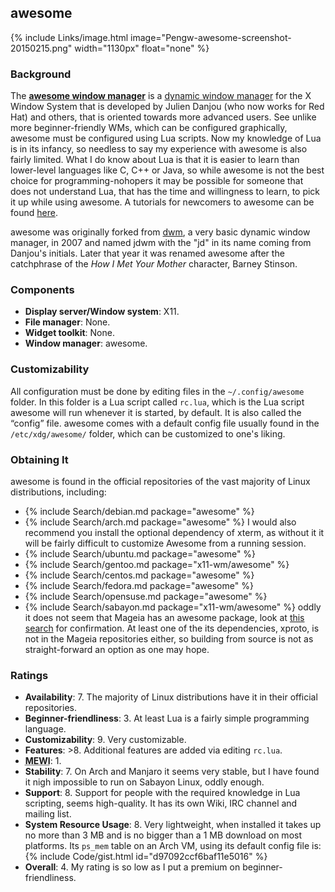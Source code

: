 ## awesome
{% include Links/image.html image="Pengw-awesome-screenshot-20150215.png" width="1130px" float="none" %}

### Background
The [**awesome window manager**](http://awesome.naquadah.org/) is a [dynamic window manager](https://en.wikipedia.org/wiki/Dynamic_window_manager) for the X Window System that is developed by Julien Danjou (who now works for Red Hat) and others, that is oriented towards more advanced users. See unlike more beginner-friendly WMs, which can be configured graphically, awesome must be configured using Lua scripts. Now my knowledge of Lua is in its infancy, so needless to say my experience with awesome is also fairly limited. What I do know about Lua is that it is easier to learn than lower-level languages like C, C++ or Java, so while awesome is not the best choice for programming-nohopers it may be possible for someone that does not understand Lua, that has the time and willingness to learn, to pick it up while using awesome. A tutorials for newcomers to awesome can be found [here](http://awesome.naquadah.org/wiki/My_first_awesome).

awesome was originally forked from [dwm](https://en.wikipedia.org/wiki/Dwm), a very basic dynamic window manager, in 2007 and named jdwm with the "jd" in its name coming from Danjou's initials. Later that year it was renamed awesome after the catchphrase of the *How I Met Your Mother* character, Barney Stinson.

### Components
* **Display server/Window system**: X11.
* **File manager**: None.
* **Widget toolkit**: None. 
* **Window manager**: awesome.

### Customizability
All configuration must be done by editing files in the `~/.config/awesome` folder. In this folder is a Lua script called `rc.lua`, which is the Lua script awesome will run whenever it is started, by default. It is also called the &ldquo;config&rdquo; file. awesome comes with a default config file usually found in the `/etc/xdg/awesome/` folder, which can be customized to one's liking.

### Obtaining It
awesome is found in the official repositories of the vast majority of Linux distributions, including:
* {% include Search/debian.md package="awesome" %}
* {% include Search/arch.md package="awesome" %} I would also recommend you install the optional dependency of xterm, as without it it will be fairly difficult to customize Awesome from a running session.
* {% include Search/ubuntu.md package="awesome" %}
* {% include Search/gentoo.md package="x11-wm/awesome" %}
* {% include Search/centos.md package="awesome" %}
* {% include Search/fedora.md package="awesome" %}
* {% include Search/opensuse.md package="awesome" %}
* {% include Search/sabayon.md package="x11-wm/awesome" %}
oddly it does not seem that Mageia has an awesome package, look at [this search](http://madb.mageia.org/package/list/t_search/awesome) for confirmation. At least one of the its dependencies, xproto, is not in the Mageia repositories either, so building from source is not as straight-forward an option as one may hope.

### Ratings
* **Availability**: 7. The majority of Linux distributions have it in their official repositories.
* **Beginner-friendliness**: 3. At least Lua is a fairly simple programming language.
* **Customizability**: 9. Very customizable.
* **Features**: &gt;8. Additional features are added via editing `rc.lua`.
* <abbr title="My Experience With It">**MEWI**</abbr>: 1.
* **Stability**: 7. On Arch and Manjaro it seems very stable, but I have found it nigh impossible to run on Sabayon Linux, oddly enough.
* **Support**: 8. Support for people with the required knowledge in Lua scripting, seems high-quality. It has its own Wiki, IRC channel and mailing list.
* **System Resource Usage**: 8. Very lightweight, when installed it takes up no more than 3 MB and is no bigger than a 1 MB download on most platforms. Its `ps_mem` table on an Arch VM, using its default config file is: {% include Code/gist.html id="d97092ccf6baf11e5016" %}
* **Overall**: 4. My rating is so low as I put a premium on beginner-friendliness.
